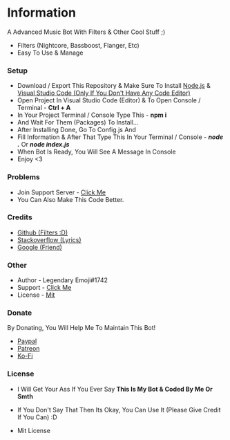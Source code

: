 # Information

A Advanced Music Bot With Filters & Other Cool Stuff ;)

- Filters (Nightcore, Bassboost, Flanger, Etc)
- Easy To Use & Manage

### Setup

- Download / Export This Repository & Make Sure To Install [Node.js](https://nodejs.org/en/) & [Visual Studio Code (Only If You Don't Have Any Code Editor)](https://code.visualstudio.com/)
- Open Project In Visual Studio Code (Editor) & To Open Console / Terminal - **Ctrl + A**
- In Your Project Terminal / Console Type This - **npm i**
- And Wait For Them (Packages) To Install...
- After Installing Done, Go To Config.js And
- Fill Information & After That Type This In Your Terminal / Console - **_node ._** Or **_node index.js_**
- When Bot Is Ready, You Will See A Message In Console
- Enjoy <3

### Problems

- Join Support Server - [Click Me](https://discord.gg/umMpnqS)
- You Can Also Make This Code Better.

### Credits

- [Github (Filters :D)](https://github.com)
- [Stackoverflow (Lyrics)](https://stackoverflow.com)
- [Google (Friend)](https://google.com)

### Other

- Author - Legendary Emoji#1742
- Support - [Click Me](https://discord.gg/umMpnqS)
- License - [Mit](https://github.com/LegendaryEmoji/simple-chat-bot/blob/main/LICENSE)

### Donate

By Donating, You Will Help Me To Maintain This Bot!

- [Paypal](https://www.paypal.com/paypalme/legendemoji)
- [Patreon](https://www.patreon.com/LegendaryEmoji)
- [Ko-Fi](https://ko-fi.com/LegendaryEmoji)

### License

- I Will Get Your Ass If You Ever Say **This Is My Bot & Coded By Me Or Smth**

- If You Don't Say That Then Its Okay, You Can Use It (Please Give Credit If You Can) :D

- Mit License